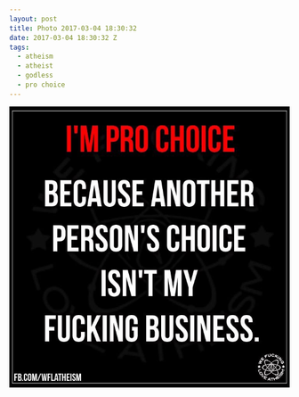 ```yaml
---
layout: post
title: Photo 2017-03-04 18:30:32
date: 2017-03-04 18:30:32 Z
tags:
  - atheism
  - atheist
  - godless
  - pro choice
---
```

![](/media/2017/03/157990326837.jpg)

